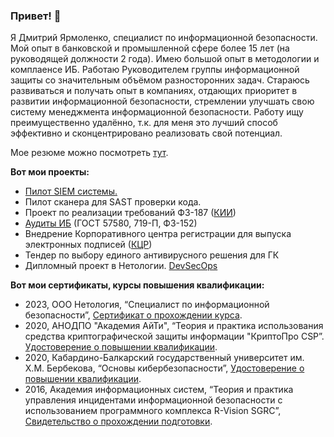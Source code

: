 ### Привет! 👋

Я Дмитрий Ярмоленко, специалист по информационной безопасности.
Мой опыт в банковской и промышленной сфере более 15 лет (на руководящей должности 2 года). Имею большой опыт в методологии  и комплаенсе ИБ. Работаю Руководителем группы информационной защиты со значительным объёмом разносторонних задач. Стараюсь развиваться и получать опыт в компаниях, отдающих приоритет в развитии информационной безопасности, стремлении улучшать свою систему менеджмента информационной безопасности.
Работу ищу преимущественно удалённо, т.к. для меня это лучший способ эффективно и сконцентрировано реализовать свой потенциал.


Мое резюме можно посмотреть [тут](https://docs.google.com/document/d/128nQesPB-eLgSlhLJSfiu0t6eoKxONUhv9SMzEnLZkg/edit?usp=sharing).

**Вот мои проекты:**
- [Пилот SIEM системы.](https://github.com/Dmitriy-yarmolenko/Dmitriy-yarmolenko/blob/72eaee4fb9a58351a9318476f7db17de004ca71c/siem%20project.md)
- Пилот сканера для SAST проверки кода.
- Проект по реализации требований ФЗ-187 ([КИИ](https://github.com/Dmitriy-yarmolenko/Dmitriy-yarmolenko/blob/0ba0352fafe860f3e5bb230098140e611a73cf06/kii.md))
- [Аудиты ИБ](https://github.com/Dmitriy-yarmolenko/Dmitriy-yarmolenko/blob/bb290e98e5dd0966f5c27ac041c1d7e53d508508/audit.md) (ГОСТ 57580, 719-П, ФЗ-152)
- Внедрение Корпоративного центра регистрации для выпуска электронных подписей ([КЦР](https://github.com/Dmitriy-yarmolenko/Dmitriy-yarmolenko/blob/6275278221f51446b7ba857902b14fc43823a853/kcr.md))
- Тендер по выбору единого антивирусного решения для ГК
- Дипломный проект в Нетологии. [DevSecOps](https://github.com/Dmitriy-yarmolenko/Dmitriy-yarmolenko/blob/aec0073ba5948f8257d6b9f166a268fb4fd25959/%D0%94%D0%B8%D0%BF%D0%BB%D0%BE%D0%BC.pdf)



**Вот мои сертификаты, курсы повышения квалификации:**
- 2023, ООО Нетология, “Специалист по информационной безопасности”, [Сертификат о прохождении курса](https://github.com/Dmitriy-yarmolenko/Dmitriy-yarmolenko/blob/42086da1cce2823df4f3c1764ae9de1713a5e8ff/%D0%AF%D1%80%D0%BC%D0%BE%D0%BB%D0%B5%D0%BD%D0%BA%D0%BE%20%D0%94%D0%BC%D0%B8%D1%82%D1%80%D0%B8%D0%B9%20%D0%92%D0%BB%D0%B0%D0%B4%D0%B8%D0%BC%D0%B8%D1%80%D0%BE%D0%B2%D0%B8%D1%87%20(1).pdf).
- 2020, АНОДПО "Академия АйТи", “Теория и практика использования средства криптографической защиты информации "КриптоПро CSP”. [Удостоверение о повышении квалификации](https://github.com/Dmitriy-yarmolenko/Dmitriy-yarmolenko/blob/a156febc742a15afcaeca16815965cdff1a9a8fd/csp.pdf).
- 2020, Кабардино-Балкарский государственный университет им. Х.М. Бербекова, “Основы кибербезопасности”, [Удостоверение о повышении квалификации](https://github.com/Dmitriy-yarmolenko/Dmitriy-yarmolenko/blob/0bbba9bc8084ad25c0cb667fc3c301a46b3060be/%D0%9E%D1%81%D0%BD%D0%BE%D0%B2%D1%8B%20%D0%9A%D0%B8%D0%B1%D0%B5%D1%80%D0%B1%D0%B5%D0%B7%D0%BE%D0%BF%D0%B0%D1%81%D0%BD%D0%BE%D1%81%D1%82%D0%B8.pdf).
- 2016, Академия информационных систем, “Теория и практика управления инцидентами информационной безопасности с использованием программного комплекса R-Vision SGRC”, [Свидетельство о прохождении подготовки](https://github.com/Dmitriy-yarmolenko/Dmitriy-yarmolenko/blob/b6c876a424b3cbc19e7cc09336e94bcbeded82a7/SGRC.pdf).



<!--
**Dmitriy-yarmolenko/Dmitriy-yarmolenko** is a ✨ _special_ ✨ repository because its `README.md` (this file) appears on your GitHub profile.

Я Дмитрий Ярмоленко, специалист по информационной безопасности.
Here are some ideas to get you started:

- 🔭 I’m currently working on ...
- 🌱 I’m currently learning ...
- 👯 I’m looking to collaborate on ...
- 🤔 I’m looking for help with ...
- 💬 Ask me about ...
- 📫 How to reach me: ...
- 😄 Pronouns: ...
- ⚡ Fun fact: ...
-->
